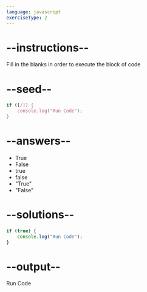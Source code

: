 ```yaml
---
language: javascript
exerciseType: 2
---
```


# --instructions--

Fill in the blanks in order to execute the block of code

# --seed--

```javascript
if ([/]) {
    console.log("Run Code");
}
```

# --answers--

- True
- False
- true
- false
- "True"
- "False"

# --solutions--

```javascript
if (true) {
    console.log("Run Code");
}
```

# --output--

Run Code
